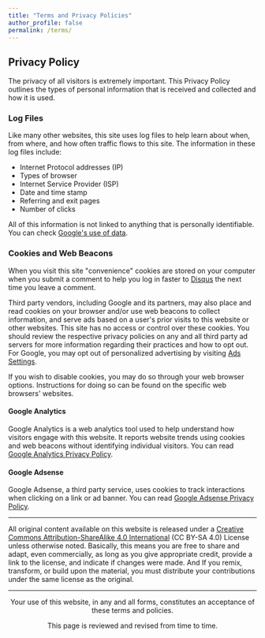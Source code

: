 ```yaml
---
title: "Terms and Privacy Policies"
author_profile: false
permalink: /terms/
---
```


## Privacy Policy

The privacy of all visitors is extremely important. This Privacy Policy outlines the types of personal information that is received and collected and how it is used.

### Log Files

Like many other websites, this site uses log files to help learn about when, from where, and how often traffic flows to this site. The information in these log files include:

* Internet Protocol addresses (IP)
* Types of browser
* Internet Service Provider (ISP)
* Date and time stamp
* Referring and exit pages
* Number of clicks

All of this information is not linked to anything that is personally identifiable. You can check [Google's use of data](https://www.google.com/policies/privacy/partners/).

### Cookies and Web Beacons

When you visit this site "convenience" cookies are stored on your computer when you submit a comment to help you log in faster to [Disqus](https://disqus.com) the next time you leave a comment.

Third party vendors, including Google and its partners, may also place and read cookies on your browser and/or use web beacons to collect information, and serve ads based on a user's prior visits to this website or other websites. This site has no access or control over these cookies. You should review the respective privacy policies on any and all third party ad servers for more information regarding their practices and how to opt out. For Google, you may opt out of personalized advertising by visiting [Ads Settings](https://adssettings.google.com/authenticated).

If you wish to disable cookies, you may do so through your web browser options. Instructions for doing so can be found on the specific web browsers' websites.

#### Google Analytics

Google Analytics is a web analytics tool used to help understand how visitors engage with this website. It reports website trends using cookies and web beacons without identifying individual visitors. You can read [Google Analytics Privacy Policy](https://www.google.com/analytics/learn/privacy.html).

#### Google Adsense

Google Adsense, a third party service, uses cookies to track interactions when clicking on a link or ad banner. You can read [Google Adsense Privacy Policy](https://support.google.com/adsense/bin/answer.py?hl=en&answer=48182).  

***  

All original content available on this website is released under a [Creative Commons Attribution-ShareAlike 4.0 International](https://creativecommons.org/licenses/by-sa/4.0/) (CC BY-SA 4.0) License unless otherwise noted. Basically, this means you are free to share and adapt, even commercially, as long as you give appropriate credit, provide a link to the license, and indicate if changes were made. And If you remix, transform, or build upon the material, you must distribute your contributions under the same license as the original.  

***

<p align="center">Your use of this website, in any and all forms, constitutes an acceptance of these terms and policies.  </p>
<p align="center">This page is reviewed and revised from time to time.</p>